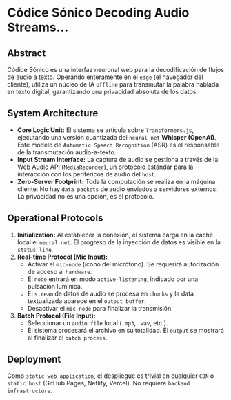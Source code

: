 # Códice Sónico  Decoding Audio Streams...

## Abstract

Códice Sónico es una interfaz neuronal web para la decodificación de flujos de audio a texto. Operando enteramente en el `edge` (el navegador del cliente), utiliza un núcleo de IA `offline` para transmutar la palabra hablada en texto digital, garantizando una privacidad absoluta de los datos.

## System Architecture

* **Core Logic Unit:** El sistema se articula sobre `Transformers.js`, ejecutando una versión cuantizada del `neural net` **Whisper (OpenAI)**. Este modelo de `Automatic Speech Recognition` (ASR) es el responsable de la transmutación audio-a-texto.
* **Input Stream Interface:** La captura de audio se gestiona a través de la Web Audio API (`MediaRecorder`), un protocolo estándar para la interacción con los periféricos de audio del `host`.
* **Zero-Server Footprint:** Toda la computación se realiza en la máquina cliente. No hay `data packets` de audio enviados a servidores externos. La privacidad no es una opción, es el protocolo.

## Operational Protocols

1.  **Initialization:** Al establecer la conexión, el sistema carga en la caché local el `neural net`. El progreso de la inyección de datos es visible en la `status line`.
2.  **Real-time Protocol (Mic Input):**
    * Activar el `mic-node` (icono del micrófono). Se requerirá autorización de acceso al `hardware`.
    * El `node` entrará en modo `active-listening`, indicado por una pulsación lumínica.
    * El `stream` de datos de audio se procesa en `chunks` y la data textualizada aparece en el `output buffer`.
    * Desactivar el `mic-node` para finalizar la transmisión.
3.  **Batch Protocol (File Input):**
    * Seleccionar un `audio file` local (`.mp3`, `.wav`, etc.).
    * El sistema procesará el archivo en su totalidad. El `output` se mostrará al finalizar el `batch process`.

## Deployment

Como `static web application`, el despliegue es trivial en cualquier `CDN` o `static host` (GitHub Pages, Netlify, Vercel). No requiere `backend infrastructure`.
